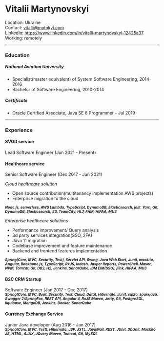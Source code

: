 Vitalii Martynovskyi
====
Location: Ukraine<br/>
Contact: vitalii@motokyi.com<br/>
LinkedIn: https://www.linkedin.com/in/vitalii-martynovskyi-12425a37<br/>
Working: remotely<br/>

-----
### Education 
##### National Aviation University
- Specialist(master equivalent) of System Software Engineering, 2014-2016
- Bachelor of Software Engineering, 2010-2014
##### Certificate
- Oracle Certified Associate, Java SE 8 Programmer - Jul 2019

-----
### Experience 

#### SVOD service
Lead Software Engineer (Jun 2021 - Present)

#### Healthcare service
Senior Software Engineer (Dec 2017 - Jun 2021)

*Cloud healthcare solution*
- Open source contribution(multitenancy implementation AWS projects)
- Enterprise migration to the cloud

<sub>***Node.js, serverless, AWS Lambda, TypeScript, DynamoDB, Elasticsearch, jest.
Yarn, Git, DynamoDB, Elasticsearch, S3, TeamCity, HL7, FHIR, HIPAA, MU3***</sub> 

*Enterprise healthcare solutions*
- Performance improvement/ Query analysis
- 3d party services integration(SSO, 2FA)
- Java 11 migration
- Codebase improvement and feature maintenance
- Backend and frontend features implementation

<sub>***Spring(Core, MVC, Security, Test), Servlet API, Swing, Java Web Start, Junit, mockito, Angular, Backbone.js, TypeScript, RxJS, lodash, Jasper Reports, PowerShell.
Maven, NPM, Tomcat, Git, DB2, H2, Jenkins, SonarQube, IBM EIM(SSO), jlink, HIPAA, MU3***</sub> 

#### B2C CRM Startup
Software Engineer (Jan 2017 - Dec 2017)
<br/><sub>***Spring(Core, MVC, Boot, Security, Test, Cloud, Data), Hibernate, Junit, sql2o, sparkjava, Swagger 2/SpringFox, REST API, Angular 4, RxJS
Maven, Jetty, Git, PostgreSQL, liquibase, MongoDB, Jenkins, Docker, SonarQube***</sub> 

#### Currency Exchange Service
Junior Java developer (Aug 2016 - Jan 2017)
<br/><sub>***Spring(Core, MVC, Test), Hibernate, JSP, JSTL, JavaMail, REST, JUnit, DbUnit, Mockito JS, HTML, AJAX, JQuery Maven, Tomcat, Git, MySQL***</sub> 
